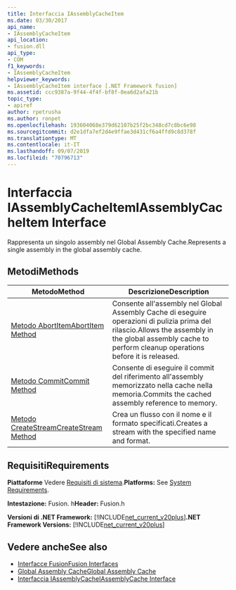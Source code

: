 ```yaml
---
title: Interfaccia IAssemblyCacheItem
ms.date: 03/30/2017
api_name:
- IAssemblyCacheItem
api_location:
- fusion.dll
api_type:
- COM
f1_keywords:
- IAssemblyCacheItem
helpviewer_keywords:
- IAssemblyCacheItem interface [.NET Framework fusion]
ms.assetid: ccc9387a-9f44-4f4f-bf8f-0ea6d2afa21b
topic_type:
- apiref
author: rpetrusha
ms.author: ronpet
ms.openlocfilehash: 193604068e379d62107b25f2bc348cd7c8bc6e98
ms.sourcegitcommit: d2e1dfa7ef2d4e9ffae3d431cf6a4ffd9c8d378f
ms.translationtype: MT
ms.contentlocale: it-IT
ms.lasthandoff: 09/07/2019
ms.locfileid: "70796713"
---
```

# <a name="iassemblycacheitem-interface"></a><span data-ttu-id="725d6-102">Interfaccia IAssemblyCacheItem</span><span class="sxs-lookup"><span data-stu-id="725d6-102">IAssemblyCacheItem Interface</span></span>
<span data-ttu-id="725d6-103">Rappresenta un singolo assembly nel Global Assembly Cache.</span><span class="sxs-lookup"><span data-stu-id="725d6-103">Represents a single assembly in the global assembly cache.</span></span>  
  
## <a name="methods"></a><span data-ttu-id="725d6-104">Metodi</span><span class="sxs-lookup"><span data-stu-id="725d6-104">Methods</span></span>  
  
|<span data-ttu-id="725d6-105">Metodo</span><span class="sxs-lookup"><span data-stu-id="725d6-105">Method</span></span>|<span data-ttu-id="725d6-106">Descrizione</span><span class="sxs-lookup"><span data-stu-id="725d6-106">Description</span></span>|  
|------------|-----------------|  
|[<span data-ttu-id="725d6-107">Metodo AbortItem</span><span class="sxs-lookup"><span data-stu-id="725d6-107">AbortItem Method</span></span>](iassemblycacheitem-abortitem-method.md)|<span data-ttu-id="725d6-108">Consente all'assembly nel Global Assembly Cache di eseguire operazioni di pulizia prima del rilascio.</span><span class="sxs-lookup"><span data-stu-id="725d6-108">Allows the assembly in the global assembly cache to perform cleanup operations before it is released.</span></span>|  
|[<span data-ttu-id="725d6-109">Metodo Commit</span><span class="sxs-lookup"><span data-stu-id="725d6-109">Commit Method</span></span>](iassemblycacheitem-commit-method.md)|<span data-ttu-id="725d6-110">Consente di eseguire il commit del riferimento all'assembly memorizzato nella cache nella memoria.</span><span class="sxs-lookup"><span data-stu-id="725d6-110">Commits the cached assembly reference to memory.</span></span>|  
|[<span data-ttu-id="725d6-111">Metodo CreateStream</span><span class="sxs-lookup"><span data-stu-id="725d6-111">CreateStream Method</span></span>](iassemblycacheitem-createstream-method.md)|<span data-ttu-id="725d6-112">Crea un flusso con il nome e il formato specificati.</span><span class="sxs-lookup"><span data-stu-id="725d6-112">Creates a stream with the specified name and format.</span></span>|  
  
## <a name="requirements"></a><span data-ttu-id="725d6-113">Requisiti</span><span class="sxs-lookup"><span data-stu-id="725d6-113">Requirements</span></span>  
 <span data-ttu-id="725d6-114">**Piattaforme** Vedere [Requisiti di sistema](../../get-started/system-requirements.md).</span><span class="sxs-lookup"><span data-stu-id="725d6-114">**Platforms:** See [System Requirements](../../get-started/system-requirements.md).</span></span>  
  
 <span data-ttu-id="725d6-115">**Intestazione:** Fusion. h</span><span class="sxs-lookup"><span data-stu-id="725d6-115">**Header:** Fusion.h</span></span>  
  
 <span data-ttu-id="725d6-116">**Versioni di .NET Framework:** [!INCLUDE[net_current_v20plus](../../../../includes/net-current-v20plus-md.md)]</span><span class="sxs-lookup"><span data-stu-id="725d6-116">**.NET Framework Versions:** [!INCLUDE[net_current_v20plus](../../../../includes/net-current-v20plus-md.md)]</span></span>  
  
## <a name="see-also"></a><span data-ttu-id="725d6-117">Vedere anche</span><span class="sxs-lookup"><span data-stu-id="725d6-117">See also</span></span>

- [<span data-ttu-id="725d6-118">Interfacce Fusion</span><span class="sxs-lookup"><span data-stu-id="725d6-118">Fusion Interfaces</span></span>](fusion-interfaces.md)
- [<span data-ttu-id="725d6-119">Global Assembly Cache</span><span class="sxs-lookup"><span data-stu-id="725d6-119">Global Assembly Cache</span></span>](../../app-domains/gac.md)
- [<span data-ttu-id="725d6-120">Interfaccia IAssemblyCache</span><span class="sxs-lookup"><span data-stu-id="725d6-120">IAssemblyCache Interface</span></span>](iassemblycache-interface.md)
